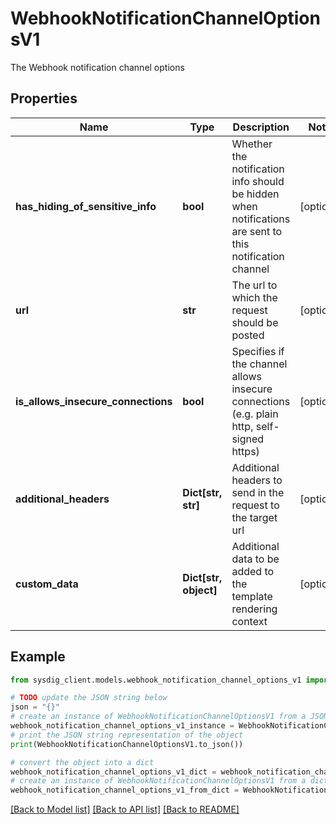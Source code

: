 # WebhookNotificationChannelOptionsV1

The Webhook notification channel options

## Properties

Name | Type | Description | Notes
------------ | ------------- | ------------- | -------------
**has_hiding_of_sensitive_info** | **bool** | Whether the notification info should be hidden when notifications are sent to this notification channel | [optional] 
**url** | **str** | The url to which the request should be posted | [optional] 
**is_allows_insecure_connections** | **bool** | Specifies if the channel allows insecure connections (e.g. plain http, self-signed https) | [optional] 
**additional_headers** | **Dict[str, str]** | Additional headers to send in the request to the target url | [optional] 
**custom_data** | **Dict[str, object]** | Additional data to be added to the template rendering context | [optional] 

## Example

```python
from sysdig_client.models.webhook_notification_channel_options_v1 import WebhookNotificationChannelOptionsV1

# TODO update the JSON string below
json = "{}"
# create an instance of WebhookNotificationChannelOptionsV1 from a JSON string
webhook_notification_channel_options_v1_instance = WebhookNotificationChannelOptionsV1.from_json(json)
# print the JSON string representation of the object
print(WebhookNotificationChannelOptionsV1.to_json())

# convert the object into a dict
webhook_notification_channel_options_v1_dict = webhook_notification_channel_options_v1_instance.to_dict()
# create an instance of WebhookNotificationChannelOptionsV1 from a dict
webhook_notification_channel_options_v1_from_dict = WebhookNotificationChannelOptionsV1.from_dict(webhook_notification_channel_options_v1_dict)
```
[[Back to Model list]](../README.md#documentation-for-models) [[Back to API list]](../README.md#documentation-for-api-endpoints) [[Back to README]](../README.md)


